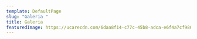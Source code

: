 ```yaml
---
template: DefaultPage
slug: "Galeria "
title: Galeria
featuredImage: https://ucarecdn.com/6daa8f14-c77c-45b8-adca-e6f4a7cf9803/
---
```

![]()